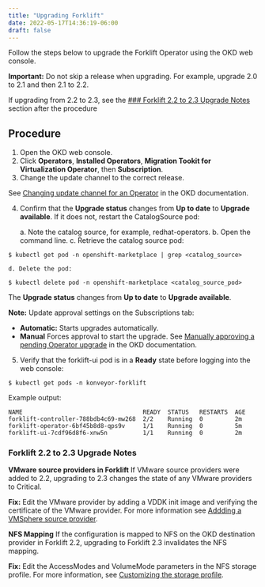 ```yaml
---
title: "Upgrading Forklift"
date: 2022-05-17T14:36:19-06:00
draft: false
---
```

Follow the steps below to upgrade the Forklift Operator using the OKD web console.

**Important:** Do not skip a release when upgrading.  For example, upgrade 2.0 to 2.1 and then 2.1 to 2.2.

If upgrading from 2.2 to 2.3, see the [### Forklift 2.2 to 2.3 Upgrade Notes](#Forklift-2.2-to-2.3-Upgrade-Notes) section after the procedure

## Procedure
1. Open the OKD web console.
2. Click **Operators**, **Installed Operators**, **Migration Tookit for Virtualization Operator**, then **Subscription**.
3. Change the update channel to the correct release.

See [Changing update channel for an Operator](https://docs.okd.io/latest/operators/admin/olm-upgrading-operators.html#olm-changing-update-channel_olm-upgrading-operators) in the OKD documentation.

4. Confirm that the **Upgrade status** changes from **Up to date** to **Upgrade available**. If it does not, restart the CatalogSource pod:

    a. Note the catalog source, for example, redhat-operators.
    b. Open the command line.
    c. Retrieve the catalog source pod:
```
$ kubectl get pod -n openshift-marketplace | grep <catalog_source>
```
    d. Delete the pod:
```
$ kubectl delete pod -n openshift-marketplace <catalog_source_pod>
```
The **Upgrade status** changes from **Up to date** to **Upgrade available**.

**Note:** Update approval settings on the Subscriptions tab:
* **Automatic:** Starts upgrades automatically.
* **Manual** Forces approval to start the upgrade. See [Manually approving a pending Operator upgrade](https://docs.okd.io/latest/operators/admin/olm-upgrading-operators.html#olm-approving-pending-upgrade_olm-upgrading-operators) in the OKD documentation.

5. Verify that the forklift-ui pod is in a **Ready** state before logging into the web console:
```
$ kubectl get pods -n konveyor-forklift
```
Example output:
```
NAME                                  READY  STATUS   RESTARTS  AGE
forklift-controller-788bdb4c69-mw268  2/2    Running  0         2m
forklift-operator-6bf45b8d8-qps9v     1/1    Running  0         5m
forklift-ui-7cdf96d8f6-xnw5n          1/1    Running  0         2m
```
### Forklift 2.2 to 2.3 Upgrade Notes
**VMware source providers in Forklift** If VMware source providers were added to 2.2, upgrading to 2.3 changes the state of any VMware providers to Critical.

**Fix:** Edit the VMware provider by adding a VDDK init image and verifying the certificate of the VMware provider. For more information see [Addding a VMSphere source provider](https://access.redhat.com/documentation/en-us/migration_toolkit_for_virtualization/2.2/html/installing_and_using_the_migration_toolkit_for_virtualization/migrating-vms-web-console#adding-source-provider_vmware).

**NFS Mapping**
If the configuration is mapped to NFS on the OKD destination provider in Forklift 2.2, upgrading to Forklift 2.3 invalidates the NFS mapping.

**Fix:** Edit the AccessModes and VolumeMode parameters in the NFS storage profile. For more information, see [Customizing the storage profile](https://access.redhat.com/documentation/en-us/openshift_container_platform/4.9/html-single/virtualization/index#virt-customizing-storage-profile_virt-creating-data-volumes).
